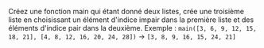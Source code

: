 Créez une fonction main qui étant donné deux listes, crée une troisième liste en choisissant un élément d'indice impair dans la première liste et des éléments d'indice pair dans la deuxième.
Exemple :
`main([3, 6, 9, 12, 15, 18, 21], [4, 8, 12, 16, 20, 24, 28])` -> `[3, 8, 9, 16, 15, 24, 21]`